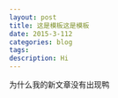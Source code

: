 ```yaml
---
layout: post
title: 这是模板这是模板
date: 2015-3-112
categories: blog
tags: 
description: Hi
---
```


为什么我的新文章没有出现鸭












